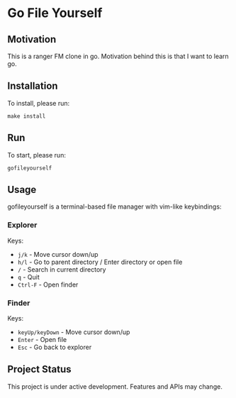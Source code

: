 # Go File Yourself

## Motivation

This is a ranger FM clone in go. Motivation behind this is that I want to learn go.

## Installation

To install, please run:
```
make install
```

## Run

To start, please run:

```
gofileyourself
```

## Usage

gofileyourself is a terminal-based file manager with vim-like keybindings:

### Explorer

Keys:

- `j/k` - Move cursor down/up
- `h/l` - Go to parent directory / Enter directory or open file
- `/` - Search in current directory
- `q` - Quit
- `Ctrl-F` - Open finder

### Finder

Keys:

- `keyUp/keyDown` - Move cursor down/up
- `Enter` - Open file
- `Esc` - Go back to explorer

## Project Status

This project is under active development. Features and APIs may change.

